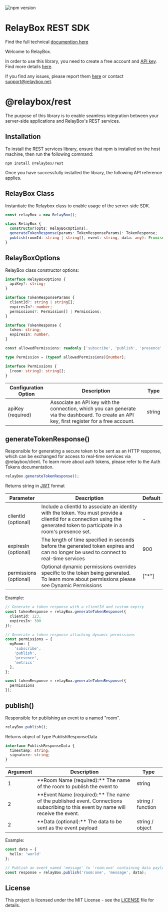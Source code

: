 ![npm version](https://img.shields.io/npm/v/@relaybox/rest)

# RelayBox REST SDK

Find the full technical [documention here](https://relaybox.net/docs/api-reference/relaybox-rest)

Welcome to RelayBox.

In order to use this library, you need to create a free account and [API key](https://relaybox.net/docs/authentication/api-keys). Find more details [here](https://relaybox.net/docs/getting-started).

If you find any issues, please report them [here](https://github.com/relaybox/relaybox-rest-js/issues) or contact support@relaybox.net.

# @relaybox/rest

The purpose of this library is to enable seamless integration between your server-side applications and RelayBox's REST services.

## Installation

To install the REST services library, ensure that npm is installed on the host machine, then run the following command:

```
npm install @relaybox/rest
```

Once you have successfully installed the library, the following API reference applies.

## RelayBox Class

Instantiate the Relaybox class to enable usage of the server-side SDK.

```typescript
const relayBox = new RelayBox();

class RelayBox {
  constructor(opts: RelayBoxOptions);
  generateTokenResponse(params: TokenResponseParams): TokenResponse;
  publish(roomId: string | string[], event: string, data: any): Promise<PublishResponseData>;
}
```

## RelayBoxOptions

RelayBox class constructor options:

```typescript
interface RelayBoxOptions {
  apiKey?: string;
}

interface TokenResponseParams {
  clientId?: string | string[];
  expiresIn?: number;
  permissions?: Permission[] | Permissions;
}

interface TokenResponse {
  token: string;
  expiresIn: number;
}

const allowedPermissions: readonly ['subscribe', 'publish', 'presence', 'metrics', '*'];

type Permission = (typeof allowedPermissions)[number];

interface Permissions {
  [room: string]: string[];
}
```

<table>
  <thead>
    <tr>
      <th>Configuration Option</th>
      <th>Description</th>
      <th>Type</th>
    </tr>
  </thead>
  <tbody>
    <tr>
      <td>
        apiKey <br />
        (required)
      </td>
      <td>
        Associate an API key with the connection, which you can generate via the
        <Link href="/dashboard">dashboard</Link>. To create an API key, first
        <Link href="/auth/login?authStage=register">register for a free account</Link>.
      </td>
      <td>string</td>
    </tr>
  </tbody>
</table>

## generateTokenResponse()

Responsible for generating a secure token to be sent as an HTTP response, which can be exchanged for access to real-time services via <Link href="/docs/api-reference/relaybox-client">@relaybox/client</Link>. To learn more about auth tokens, please refer to the <Link href="/docs/authentication/auth-tokens">Auth Tokens</Link> documentation.

```typescript
relayBox.generateTokenResponse();
```

Returns string in <a href="https://jwt.io" target="blank">JWT</a> format

<table>
  <thead>
    <tr>
      <th>Parameter</th>
      <th>Description</th>
      <th>Default</th>
    </tr>
  </thead>
  <tbody>
    <tr>
      <td>
        clientId <br />
        (optional)
      </td>
      <td>
        Include a clientId to associate an identity with the token. You must provide a clientId for
        a connection using the generated token to participate in a room's presence set.
      </td>
      <td>-</td>
    </tr>
    <tr>
      <td>
        expiresIn <br />
        (optional)
      </td>
      <td>
        The length of time specified in seconds before the generated token expires and can no longer
        be used to connect to real-time services
      </td>
      <td>900</td>
    </tr>
    <tr>
      <td>
        permissions <br />
        (optional)
      </td>
      <td>
        Optional dynamic permissions overrides specific to the token being generated. To learn more
        about permissions please see
        <Link href="http://localhost:3000/docs/rooms/access-controls#dynamic-permissions">
          Dynamic Permissions
        </Link>
      </td>
      <td>["*"]</td>
    </tr>
  </tbody>
</table>

Example:

```typescript
// Generate a token response with a clientId and custom expiry
const tokenResponse = relayBox.generateTokenResponse({
  clientId: 123,
  expiresIn: 300
});

// Generate a token response attaching dynamic permissions
const permissions = {
  myRoom: [
    'subscribe',
    'publish',
    'presence',
    'metrics'
  ];
};

const tokenResponse = relayBox.generateTokenResponse({
  permissions
});
```

## publish()

Responsible for publishing an event to a named "room".

```typescript
relayBox.publish();
```

Returns object of type PublishResponseData

```typescript
interface PublishResponseData {
  timestamp: string;
  signature: string;
}
```

<table>
  <thead>
    <tr>
      <th>Argument</th>
      <th>Description</th>
      <th>Type</th>
    </tr>
  </thead>
  <tbody>
    <tr>
      <td>1</td>
      <td>**Room Name (required):** The name of the room to publish the event to</td>
      <td>string</td>
    </tr>
    <tr>
      <td>2</td>
      <td>
        **Event Name (required):** The name of the published event. Connections subscribing to this
        event by name will receive the event.
      </td>
      <td>string / function</td>
    </tr>
    <tr>
      <td>2</td>
      <td>**Data (optional):** The data to be sent as the event payload</td>
      <td>string / object</td>
    </tr>
  </tbody>
</table>

Example:

```typescript
const data = {
  hello: 'world'
};

// Publish an event named 'message' to 'room:one' containing data payload
const response = relayBox.publish('room:one', 'message', data);
```

## License

This project is licensed under the MIT License - see the [LICENSE](LICENSE) file for details.
